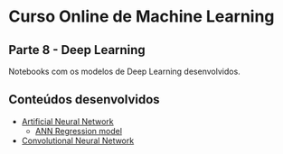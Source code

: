 # Curso Online de Machine Learning

## Parte 8 - Deep Learning

Notebooks com os modelos de Deep Learning desenvolvidos.

## Conteúdos desenvolvidos

 - [Artificial Neural Network](section1-articifical-neural-network/artificial_neural_network.ipynb)
    - [ANN Regression model](bonus-ann-regression/ann_regression.ipynb)
 - [Convolutional Neural Network](section2-convolutional-neural-network/convolutional_neural_network.ipynb)